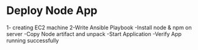 # Deploy Node App

1- creating EC2 machine
2-Write Ansible Playbook
    -Install node & npm on server
    -Copy Node artifact and unpack
    -Start Application
    -Verify App running successfully